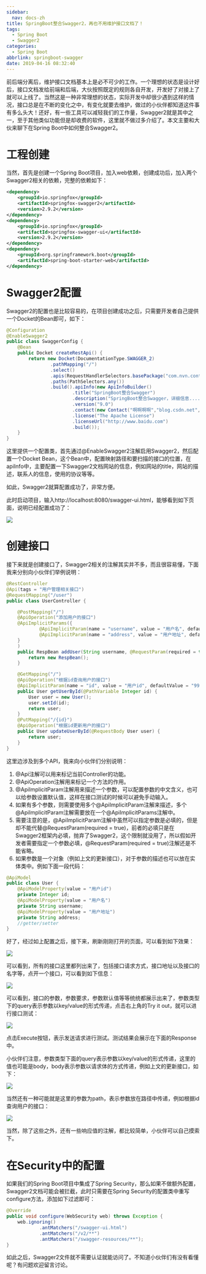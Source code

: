 ```yaml
---
sidebar:
  nav: docs-zh
title: SpringBoot整合Swagger2，再也不用维护接口文档了！
tags:
  - Spring Boot
  - Swagger2
categories:
  - Spring Boot
abbrlink: springboot-swagger
date: 2019-04-16 08:32:40
---
```


前后端分离后，维护接口文档基本上是必不可少的工作。一个理想的状态是设计好后，接口文档发给前端和后端，大伙按照既定的规则各自开发，开发好了对接上了就可以上线了。当然这是一种非常理想的状态，实际开发中却很少遇到这样的情况，接口总是在不断的变化之中，有变化就要去维护，做过的小伙伴都知道这件事有多么头大！还好，有一些工具可以减轻我们的工作量，Swagger2就是其中之一，至于其他类似功能但是却收费的软件，这里就不做过多介绍了。本文主要和大伙来聊下在Spring Boot中如何整合Swagger2。  

 <!-- more -->
 
# 工程创建  

当然，首先是创建一个Spring Boot项目，加入web依赖，创建成功后，加入两个Swagger2相关的依赖，完整的依赖如下：  

```xml
<dependency>
    <groupId>io.springfox</groupId>
    <artifactId>springfox-swagger2</artifactId>
    <version>2.9.2</version>
</dependency>
<dependency>
    <groupId>io.springfox</groupId>
    <artifactId>springfox-swagger-ui</artifactId>
    <version>2.9.2</version>
</dependency>
<dependency>
    <groupId>org.springframework.boot</groupId>
    <artifactId>spring-boot-starter-web</artifactId>
</dependency>
```

# Swagger2配置  

Swagger2的配置也是比较容易的，在项目创建成功之后，只需要开发者自己提供一个Docket的Bean即可，如下：  

```java
@Configuration
@EnableSwagger2
public class SwaggerConfig {
    @Bean
    public Docket createRestApi() {
        return new Docket(DocumentationType.SWAGGER_2)
                .pathMapping("/")
                .select()
                .apis(RequestHandlerSelectors.basePackage("com.nvn.controller"))
                .paths(PathSelectors.any())
                .build().apiInfo(new ApiInfoBuilder()
                        .title("SpringBoot整合Swagger")
                        .description("SpringBoot整合Swagger，详细信息......")
                        .version("9.0")
                        .contact(new Contact("啊啊啊啊","blog.csdn.net","aaa@gmail.com"))
                        .license("The Apache License")
                        .licenseUrl("http://www.baidu.com")
                        .build());
    }
}
```

这里提供一个配置类，首先通过@EnableSwagger2注解启用Swagger2，然后配置一个Docket Bean，这个Bean中，配置映射路径和要扫描的接口的位置，在apiInfo中，主要配置一下Swagger2文档网站的信息，例如网站的title，网站的描述，联系人的信息，使用的协议等等。  

如此，Swagger2就算配置成功了，非常方便。  

此时启动项目，输入http://localhost:8080/swagger-ui.html，能够看到如下页面，说明已经配置成功了：  

![](https://www.javaboy.org/images/sb/12-1.png)  

# 创建接口  

接下来就是创建接口了，Swagger2相关的注解其实并不多，而且很容易懂，下面我来分别向小伙伴们举例说明：  

```java
@RestController
@Api(tags = "用户管理相关接口")
@RequestMapping("/user")
public class UserController {

    @PostMapping("/")
    @ApiOperation("添加用户的接口")
    @ApiImplicitParams({
            @ApiImplicitParam(name = "username", value = "用户名", defaultValue = "李四"),
            @ApiImplicitParam(name = "address", value = "用户地址", defaultValue = "深圳", required = true)
    }
    )
    public RespBean addUser(String username, @RequestParam(required = true) String address) {
        return new RespBean();
    }

    @GetMapping("/")
    @ApiOperation("根据id查询用户的接口")
    @ApiImplicitParam(name = "id", value = "用户id", defaultValue = "99", required = true)
    public User getUserById(@PathVariable Integer id) {
        User user = new User();
        user.setId(id);
        return user;
    }
    @PutMapping("/{id}")
    @ApiOperation("根据id更新用户的接口")
    public User updateUserById(@RequestBody User user) {
        return user;
    }
}
```

这里边涉及到多个API，我来向小伙伴们分别说明：  

1. @Api注解可以用来标记当前Controller的功能。  
2. @ApiOperation注解用来标记一个方法的作用。  
3. @ApiImplicitParam注解用来描述一个参数，可以配置参数的中文含义，也可以给参数设置默认值，这样在接口测试的时候可以避免手动输入。  
4. 如果有多个参数，则需要使用多个@ApiImplicitParam注解来描述，多个@ApiImplicitParam注解需要放在一个@ApiImplicitParams注解中。  
5. 需要注意的是，@ApiImplicitParam注解中虽然可以指定参数是必填的，但是却不能代替@RequestParam(required = true)，前者的必填只是在Swagger2框架内必填，抛弃了Swagger2，这个限制就没用了，所以假如开发者需要指定一个参数必填，@RequestParam(required = true)注解还是不能省略。  
6. 如果参数是一个对象（例如上文的更新接口），对于参数的描述也可以放在实体类中。例如下面一段代码：  

```java
@ApiModel
public class User {
    @ApiModelProperty(value = "用户id")
    private Integer id;
    @ApiModelProperty(value = "用户名")
    private String username;
    @ApiModelProperty(value = "用户地址")
    private String address;
    //getter/setter
}
```

好了，经过如上配置之后，接下来，刷新刚刚打开的页面，可以看到如下效果：  

![](https://www.javaboy.org/images/sb/12-2.png)  

可以看到，所有的接口这里都列出来了，包括接口请求方式，接口地址以及接口的名字等，点开一个接口，可以看到如下信息：  

![](https://www.javaboy.org/images/sb/12-3.png)    

可以看到，接口的参数，参数要求，参数默认值等等统统都展示出来了，参数类型下的query表示参数以key/value的形式传递，点击右上角的Try it out，就可以进行接口测试：  

![](https://www.javaboy.org/images/sb/12-4.png)  

点击Execute按钮，表示发送请求进行测试。测试结果会展示在下面的Response中。  

小伙伴们注意，参数类型下面的query表示参数以key/value的形式传递，这里的值也可能是body，body表示参数以请求体的方式传递，例如上文的更新接口，如下：  

![](https://www.javaboy.org/images/sb/12-5.png)   

当然还有一种可能就是这里的参数为path，表示参数放在路径中传递，例如根据id查询用户的接口：  

![](https://www.javaboy.org/images/sb/12-6.png)  

当然，除了这些之外，还有一些响应值的注解，都比较简单，小伙伴可以自己摸索下。  

# 在Security中的配置  

如果我们的Spring Boot项目中集成了Spring Security，那么如果不做额外配置，Swagger2文档可能会被拦截，此时只需要在Spring Security的配置类中重写configure方法，添加如下过滤即可：  

```java
@Override
public void configure(WebSecurity web) throws Exception {
    web.ignoring()
            .antMatchers("/swagger-ui.html")
            .antMatchers("/v2/**")
            .antMatchers("/swagger-resources/**");
}
```

如此之后，Swagger2文件就不需要认证就能访问了。不知道小伙伴们有没有看懂呢？有问题欢迎留言讨论。  
